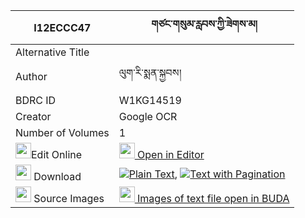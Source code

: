 |I12ECCC47|གཙང་གསུམ་རླབས་ཀྱི་ཟེགས་མ། 
| --- | --- 
|Alternative Title |
|Author| ལུག་རི་སྨན་སྐྱབས།
|BDRC ID | W1KG14519
|Creator | Google OCR
|Number of Volumes| 1
|<img width="25" src="https://img.icons8.com/color/25/000000/edit-property.png">Edit Online| [<img width="25" src="https://avatars.githubusercontent.com/u/45091458?s=200&v=4"> Open in Editor](http://editor.openpecha.org/I12ECCC47)
|<img width="25" src="https://img.icons8.com/fluent/48/000000/download-2.png"/>  Download | [![](https://img.icons8.com/color/20/000000/txt.png)Plain Text](https://github.com/Openpecha/I12ECCC47/releases/download/v1/tsang_sum_lab_kyi_zekma_plain_I12ECCC47.zip), [![](https://img.icons8.com/color/20/000000/txt.png)Text with Pagination](https://github.com/Openpecha/I12ECCC47/releases/download/v1/tsang_sum_lab_kyi_zekma_pages_I12ECCC47.zip)
|<img width="25" src="https://img.icons8.com/plasticine/100/000000/pictures-folder.png"/>  Source Images | [<img width="25" src="https://library.bdrc.io/icons/BUDA-small.svg"> Images of text file open in BUDA](https://library.bdrc.io/show/bdr:W1KG14519)